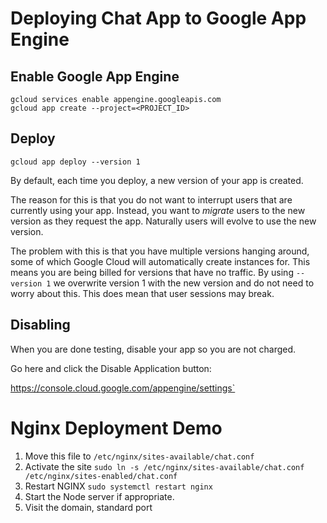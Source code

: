 # Deploying Chat App to Google App Engine

## Enable Google App Engine

```
gcloud services enable appengine.googleapis.com
gcloud app create --project=<PROJECT_ID>
```

## Deploy

`gcloud app deploy --version 1`

By default, each time you deploy, a new version of your app is created.

The reason for this is that you do not want to interrupt users that are
currently using your app. Instead, you want to *migrate* users to the
new version as they request the app. Naturally users will evolve to
use the new version. 

The problem with this is that you have multiple versions hanging around,
some of which Google Cloud will automatically create instances for. This
means you are being billed for versions that have no traffic. By
using `--version 1` we overwrite version 1 with the new version and
do not need to worry about this. This does mean that user sessions
may break.

## Disabling

When you are done testing, disable your app so you are not charged.

Go here and click the Disable Application button:

https://console.cloud.google.com/appengine/settings`

# Nginx Deployment Demo

1. Move this file to `/etc/nginx/sites-available/chat.conf`
2. Activate the site `sudo ln -s /etc/nginx/sites-available/chat.conf /etc/nginx/sites-enabled/chat.conf`
3. Restart NGINX `sudo systemctl restart nginx`
4. Start the Node server if appropriate.
5. Visit the domain, standard port
